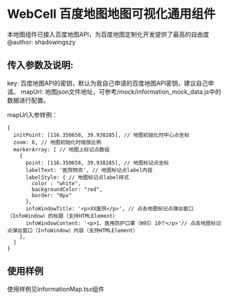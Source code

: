 # WebCell 百度地图地图可视化通用组件
本地图组件已接入百度地图API，为百度地图定制化开发提供了最高的自由度
@author: shadowingszy

## 传入参数及说明:
key: 百度地图API的密钥，默认为我自己申请的百度地图API密钥，建议自己申请。
mapUrl: 地图json文件地址，可参考/mock/information_mock_data.js中的数据进行配置。

mapUrl入参样例：
```
{
  initPoint: [116.350658, 39.938285], // 地图初始化时中心点坐标
  zoom: 6, // 地图初始化时缩放比例
  markerArray: [ // 地图上标记点数组
    {
      point: [116.350658, 39.938285], // 地图标记点坐标
      labelText: '医院物资', // 地图标记点label内容
      labelStyle: { // 地图标记点label样式
        color : "white",
        backgroundColor: "red",
        border: "0px" 
      },
      infoWindowTitle: '<p>XX医院</p>', // 点击地图标记点弹出窗口（InfoWindow）的标题（支持HTMLElement）
      infoWindowContent: '<p>1、医用防护口罩（N95）10个</p>'// 点击地图标记点弹出窗口（InfoWindow）内容（支持HTMLElement）
    },
  ]
}
```

## 使用样例
使用样例见InformationMap.tsx组件